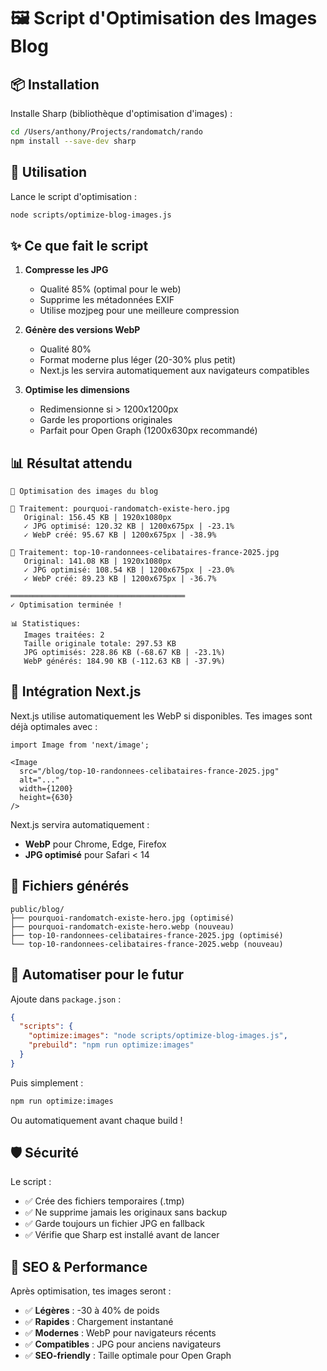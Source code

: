 # 🖼️ Script d'Optimisation des Images Blog

## 📦 Installation

Installe Sharp (bibliothèque d'optimisation d'images) :

```bash
cd /Users/anthony/Projects/randomatch/rando
npm install --save-dev sharp
```

## 🚀 Utilisation

Lance le script d'optimisation :

```bash
node scripts/optimize-blog-images.js
```

## ✨ Ce que fait le script

1. **Compresse les JPG**
   - Qualité 85% (optimal pour le web)
   - Supprime les métadonnées EXIF
   - Utilise mozjpeg pour une meilleure compression

2. **Génère des versions WebP**
   - Qualité 80%
   - Format moderne plus léger (20-30% plus petit)
   - Next.js les servira automatiquement aux navigateurs compatibles

3. **Optimise les dimensions**
   - Redimensionne si > 1200x1200px
   - Garde les proportions originales
   - Parfait pour Open Graph (1200x630px recommandé)

## 📊 Résultat attendu

```
🚀 Optimisation des images du blog

📸 Traitement: pourquoi-randomatch-existe-hero.jpg
   Original: 156.45 KB | 1920x1080px
   ✓ JPG optimisé: 120.32 KB | 1200x675px | -23.1%
   ✓ WebP créé: 95.67 KB | 1200x675px | -38.9%

📸 Traitement: top-10-randonnees-celibataires-france-2025.jpg
   Original: 141.08 KB | 1920x1080px
   ✓ JPG optimisé: 108.54 KB | 1200x675px | -23.0%
   ✓ WebP créé: 89.23 KB | 1200x675px | -36.7%

═══════════════════════════════════════
✓ Optimisation terminée !

📊 Statistiques:
   Images traitées: 2
   Taille originale totale: 297.53 KB
   JPG optimisés: 228.86 KB (-68.67 KB | -23.1%)
   WebP générés: 184.90 KB (-112.63 KB | -37.9%)
```

## 🎯 Intégration Next.js

Next.js utilise automatiquement les WebP si disponibles. Tes images sont déjà optimales avec :

```tsx
import Image from 'next/image';

<Image
  src="/blog/top-10-randonnees-celibataires-france-2025.jpg"
  alt="..."
  width={1200}
  height={630}
/>
```

Next.js servira automatiquement :
- **WebP** pour Chrome, Edge, Firefox
- **JPG optimisé** pour Safari < 14

## 📁 Fichiers générés

```
public/blog/
├── pourquoi-randomatch-existe-hero.jpg (optimisé)
├── pourquoi-randomatch-existe-hero.webp (nouveau)
├── top-10-randonnees-celibataires-france-2025.jpg (optimisé)
└── top-10-randonnees-celibataires-france-2025.webp (nouveau)
```

## 🔄 Automatiser pour le futur

Ajoute dans `package.json` :

```json
{
  "scripts": {
    "optimize:images": "node scripts/optimize-blog-images.js",
    "prebuild": "npm run optimize:images"
  }
}
```

Puis simplement :
```bash
npm run optimize:images
```

Ou automatiquement avant chaque build !

## 🛡️ Sécurité

Le script :
- ✅ Crée des fichiers temporaires (.tmp)
- ✅ Ne supprime jamais les originaux sans backup
- ✅ Garde toujours un fichier JPG en fallback
- ✅ Vérifie que Sharp est installé avant de lancer

## 🎨 SEO & Performance

Après optimisation, tes images seront :
- ✅ **Légères** : -30 à 40% de poids
- ✅ **Rapides** : Chargement instantané
- ✅ **Modernes** : WebP pour navigateurs récents
- ✅ **Compatibles** : JPG pour anciens navigateurs
- ✅ **SEO-friendly** : Taille optimale pour Open Graph
